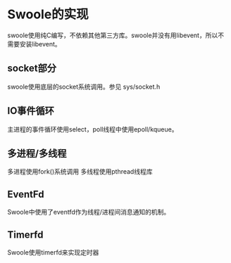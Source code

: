 Swoole的实现
=====
swoole使用纯C编写，不依赖其他第三方库。swoole并没有用libevent，所以不需要安装libevent。

socket部分
-----
swoole使用底层的socket系统调用。参见 sys/socket.h

IO事件循环
-----
主进程的事件循环使用select，poll线程中使用epoll/kqueue。

多进程/多线程
-----
多进程使用fork()系统调用
多线程使用pthread线程库

EventFd
----
Swoole中使用了eventfd作为线程/进程间消息通知的机制。

Timerfd
----
Swoole使用timerfd来实现定时器

